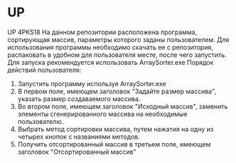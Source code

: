 # UP
UP 4PKS18
На данном репозитории расположена программа, сортирующая массив, параметры которого заданы пользователем.
Для использования программы необходимо скачать ее с репозитория, распаковать в удобном для пользователя месте, после чего запустить.
Для запуска рекомендуется использовать ArraySorter.exe
Порядок действий пользователя:
1. Запустить программу используя ArraySorter.exe
2. В первом поле, имеющем заголовок "Задайте размер массива", указать размер создаваемого массива.
3. Во втором поле, имеющем заголовок "Исходный массив", заменить элементы сгенерированного массива на необходимые пользователю.
4. Выбрать метод сортировки массива, путем нажатия на одну из четырех кнопок с названиями методов.
5. Получить отсортированный массив в третьем поле, имеющем заголовок "Отсортированный массив"
